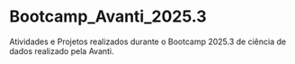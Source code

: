 # Bootcamp_Avanti_2025.3
Atividades e Projetos realizados durante o Bootcamp 2025.3 de ciência de dados realizado pela Avanti.

